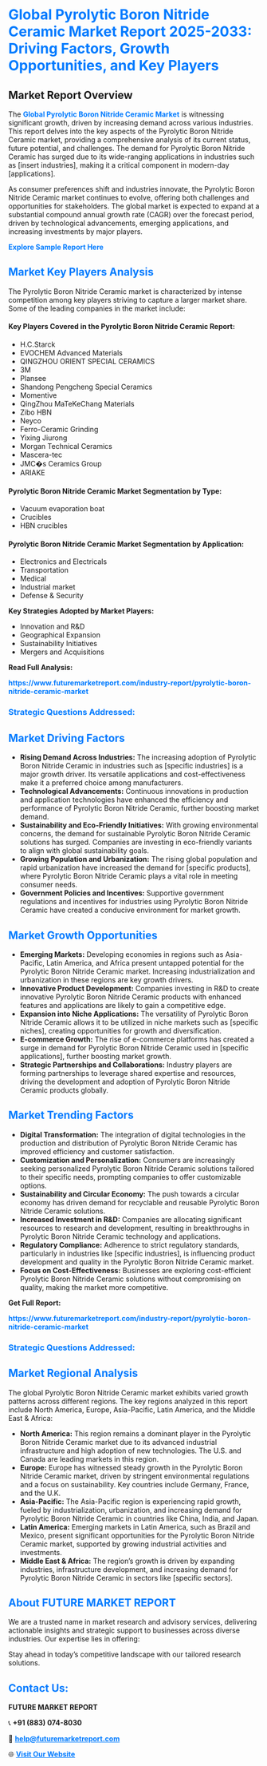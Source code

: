 <h1 style="color: #007BFF;">Global Pyrolytic Boron Nitride Ceramic Market Report 2025-2033: Driving Factors, Growth Opportunities, and Key Players</h1>

<section id="overview">
<h2>Market Report Overview</h2>
<p>The <a href="https://www.futuremarketreport.com/industry-report/pyrolytic-boron-nitride-ceramic-market" style="color: #007BFF; text-decoration: none;"><strong>Global Pyrolytic Boron Nitride Ceramic Market</strong></a> is witnessing significant growth, driven by increasing demand across various industries. This report delves into the key aspects of the Pyrolytic Boron Nitride Ceramic market, providing a comprehensive analysis of its current status, future potential, and challenges. The demand for Pyrolytic Boron Nitride Ceramic has surged due to its wide-ranging applications in industries such as [insert industries], making it a critical component in modern-day [applications].</p>
<p>As consumer preferences shift and industries innovate, the Pyrolytic Boron Nitride Ceramic market continues to evolve, offering both challenges and opportunities for stakeholders. The global market is expected to expand at a substantial compound annual growth rate (CAGR) over the forecast period, driven by technological advancements, emerging applications, and increasing investments by major players.</p>
</section>

<section id="overview">
<p><a href="https://www.futuremarketreport.com/request-sample/reportId=114575" style="color: #007BFF; text-decoration: none;"><strong>Explore Sample Report Here</strong></a></p>
</section>

<section id="key-players">
<h2 style="color: #007BFF;">Market Key Players Analysis</h2>
<p>The Pyrolytic Boron Nitride Ceramic market is characterized by intense competition among key players striving to capture a larger market share. Some of the leading companies in the market include:</p>
<h4>Key Players Covered in the Pyrolytic Boron Nitride Ceramic Report:</h4>
<ul><li>H.C.Starck</li><li>EVOCHEM Advanced Materials</li><li>QINGZHOU ORIENT SPECIAL CERAMICS</li><li>3M</li><li>Plansee</li><li>Shandong Pengcheng Special Ceramics</li><li>Momentive</li><li>QingZhou MaTeKeChang Materials</li><li>Zibo HBN</li><li>Neyco</li><li>Ferro-Ceramic Grinding</li><li>Yixing Jiurong</li><li>Morgan Technical Ceramics</li><li>Mascera-tec</li><li>JMC�s Ceramics Group</li><li>ARIAKE</li></ul>
<h4>Pyrolytic Boron Nitride Ceramic Market Segmentation by Type:</h4>
<ul><li>Vacuum evaporation boat</li><li>Crucibles</li><li>HBN crucibles</li></ul>

<h4>Pyrolytic Boron Nitride Ceramic Market Segmentation by Application:</h4>
<ul><li>Electronics and Electricals</li><li>Transportation</li><li>Medical</li><li>Industrial market</li><li>Defense &amp; Security</li></ul>
<p><strong>Key Strategies Adopted by Market Players:</strong></p>
<ul>
<li>Innovation and R&D</li>
<li>Geographical Expansion</li>
<li>Sustainability Initiatives</li>
<li>Mergers and Acquisitions</li>
</ul>
</section>

<section>
<p><strong>Read Full Analysis: </strong></p><a href="https://www.futuremarketreport.com/industry-report/pyrolytic-boron-nitride-ceramic-market" style="color: #007BFF; text-decoration: none;"><strong>https://www.futuremarketreport.com/industry-report/pyrolytic-boron-nitride-ceramic-market</strong></a>
<h3 style="color: #007BFF;">Strategic Questions Addressed:</h3>
</section>

<section id="driving-factors">
<h2 style="color: #007BFF;">Market Driving Factors</h2>
<ul>
<li><strong>Rising Demand Across Industries:</strong> The increasing adoption of Pyrolytic Boron Nitride Ceramic in industries such as [specific industries] is a major growth driver. Its versatile applications and cost-effectiveness make it a preferred choice among manufacturers.</li>
<li><strong>Technological Advancements:</strong> Continuous innovations in production and application technologies have enhanced the efficiency and performance of Pyrolytic Boron Nitride Ceramic, further boosting market demand.</li>
<li><strong>Sustainability and Eco-Friendly Initiatives:</strong> With growing environmental concerns, the demand for sustainable Pyrolytic Boron Nitride Ceramic solutions has surged. Companies are investing in eco-friendly variants to align with global sustainability goals.</li>
<li><strong>Growing Population and Urbanization:</strong> The rising global population and rapid urbanization have increased the demand for [specific products], where Pyrolytic Boron Nitride Ceramic plays a vital role in meeting consumer needs.</li>
<li><strong>Government Policies and Incentives:</strong> Supportive government regulations and incentives for industries using Pyrolytic Boron Nitride Ceramic have created a conducive environment for market growth.</li>
</ul>
</section>

<section id="growth-opportunities">
<h2 style="color: #007BFF;">Market Growth Opportunities</h2>
<ul>
<li><strong>Emerging Markets:</strong> Developing economies in regions such as Asia-Pacific, Latin America, and Africa present untapped potential for the Pyrolytic Boron Nitride Ceramic market. Increasing industrialization and urbanization in these regions are key growth drivers.</li>
<li><strong>Innovative Product Development:</strong> Companies investing in R&D to create innovative Pyrolytic Boron Nitride Ceramic products with enhanced features and applications are likely to gain a competitive edge.</li>
<li><strong>Expansion into Niche Applications:</strong> The versatility of Pyrolytic Boron Nitride Ceramic allows it to be utilized in niche markets such as [specific niches], creating opportunities for growth and diversification.</li>
<li><strong>E-commerce Growth:</strong> The rise of e-commerce platforms has created a surge in demand for Pyrolytic Boron Nitride Ceramic used in [specific applications], further boosting market growth.</li>
<li><strong>Strategic Partnerships and Collaborations:</strong> Industry players are forming partnerships to leverage shared expertise and resources, driving the development and adoption of Pyrolytic Boron Nitride Ceramic products globally.</li>
</ul>
</section>

<section id="trending-factors">
<h2 style="color: #007BFF;">Market Trending Factors</h2>
<ul>
<li><strong>Digital Transformation:</strong> The integration of digital technologies in the production and distribution of Pyrolytic Boron Nitride Ceramic has improved efficiency and customer satisfaction.</li>
<li><strong>Customization and Personalization:</strong> Consumers are increasingly seeking personalized Pyrolytic Boron Nitride Ceramic solutions tailored to their specific needs, prompting companies to offer customizable options.</li>
<li><strong>Sustainability and Circular Economy:</strong> The push towards a circular economy has driven demand for recyclable and reusable Pyrolytic Boron Nitride Ceramic solutions.</li>
<li><strong>Increased Investment in R&D:</strong> Companies are allocating significant resources to research and development, resulting in breakthroughs in Pyrolytic Boron Nitride Ceramic technology and applications.</li>
<li><strong>Regulatory Compliance:</strong> Adherence to strict regulatory standards, particularly in industries like [specific industries], is influencing product development and quality in the Pyrolytic Boron Nitride Ceramic market.</li>
<li><strong>Focus on Cost-Effectiveness:</strong> Businesses are exploring cost-efficient Pyrolytic Boron Nitride Ceramic solutions without compromising on quality, making the market more competitive.</li>
</ul>
</section>

<section>
<p><strong>Get Full Report: </strong></p><a href="https://www.futuremarketreport.com/industry-report/pyrolytic-boron-nitride-ceramic-market" style="color: #007BFF; text-decoration: none;"><strong>https://www.futuremarketreport.com/industry-report/pyrolytic-boron-nitride-ceramic-market</strong></a>
<h3 style="color: #007BFF;">Strategic Questions Addressed:</h3>
</section>


<section id="regional-analysis">
<h2 style="color: #007BFF;">Market Regional Analysis</h2>
<p>The global Pyrolytic Boron Nitride Ceramic market exhibits varied growth patterns across different regions. The key regions analyzed in this report include North America, Europe, Asia-Pacific, Latin America, and the Middle East & Africa:</p>
<ul>
<li><strong>North America:</strong> This region remains a dominant player in the Pyrolytic Boron Nitride Ceramic market due to its advanced industrial infrastructure and high adoption of new technologies. The U.S. and Canada are leading markets in this region.</li>
<li><strong>Europe:</strong> Europe has witnessed steady growth in the Pyrolytic Boron Nitride Ceramic market, driven by stringent environmental regulations and a focus on sustainability. Key countries include Germany, France, and the U.K.</li>
<li><strong>Asia-Pacific:</strong> The Asia-Pacific region is experiencing rapid growth, fueled by industrialization, urbanization, and increasing demand for Pyrolytic Boron Nitride Ceramic in countries like China, India, and Japan.</li>
<li><strong>Latin America:</strong> Emerging markets in Latin America, such as Brazil and Mexico, present significant opportunities for the Pyrolytic Boron Nitride Ceramic market, supported by growing industrial activities and investments.</li>
<li><strong>Middle East & Africa:</strong> The region’s growth is driven by expanding industries, infrastructure development, and increasing demand for Pyrolytic Boron Nitride Ceramic in sectors like [specific sectors].</li>
</ul>
</section>

<footer>
<h2 style="color: #007BFF;">About FUTURE MARKET REPORT</h2>
<p>We are a trusted name in market research and advisory services, delivering actionable insights and strategic support to businesses across diverse industries. Our expertise lies in offering:</p>

<p>Stay ahead in today’s competitive landscape with our tailored research solutions.</p>

<h2 style="color: #007BFF;">Contact Us:</h2>
<p><strong>FUTURE MARKET REPORT</strong></p>
<p>📞 <strong>+91 (883) 074-8030</strong></p>
<p>📧 <strong><a href="mailto:help@futuremarketreport.com" style="color: #007BFF;">help@futuremarketreport.com</a></strong></p>
<p>🌐 <strong><a href="https://www.futuremarketreport.com/" style="color: #007BFF;">Visit Our Website</a></strong></p>
</footer>